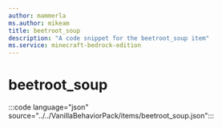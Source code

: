 ```yaml
---
author: mammerla
ms.author: mikeam
title: beetroot_soup
description: "A code snippet for the beetroot_soup item"
ms.service: minecraft-bedrock-edition
---
```


# beetroot_soup

:::code language="json" source="../../VanillaBehaviorPack/items/beetroot_soup.json":::
